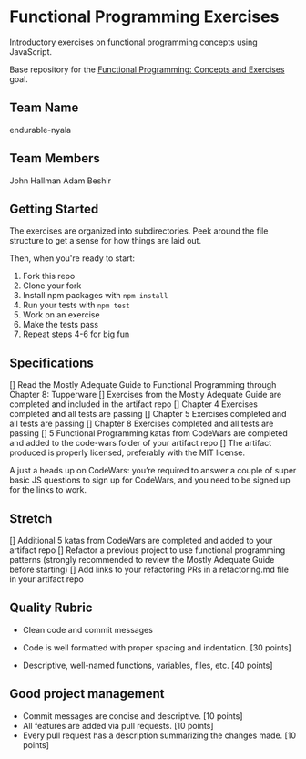 # Functional Programming Exercises

Introductory exercises on functional programming concepts using JavaScript.

Base repository for the [Functional Programming: Concepts and Exercises](http://jsdev.learnersguild.org/goals/110) goal.

## Team Name

endurable-nyala

## Team Members

John Hallman
Adam Beshir

## Getting Started

The exercises are organized into subdirectories. Peek around the file structure to get a sense for how things are laid out.

Then, when you're ready to start:

1. Fork this repo
2. Clone your fork
3. Install npm packages with `npm install`
4. Run your tests with `npm test`
5. Work on an exercise
6. Make the tests pass
7. Repeat steps 4-6 for big fun

## Specifications

[] Read the Mostly Adequate Guide to Functional Programming through Chapter 8: Tupperware
[] Exercises from the Mostly Adequate Guide are completed and included in the artifact repo
  [] Chapter 4 Exercises completed and all tests are passing
  [] Chapter 5 Exercises completed and all tests are passing
  [] Chapter 8 Exercises completed and all tests are passing
[] 5 Functional Programming katas from CodeWars are completed and added to the code-wars folder of your artifact repo
[] The artifact produced is properly licensed, preferably with the MIT license.

A just a heads up on CodeWars: you’re required to answer a couple of super basic JS questions to sign up for CodeWars, and you need to be signed up for the links to work.

## Stretch

[] Additional 5 katas from CodeWars are completed and added to your artifact repo
[] Refactor a previous project to use functional programming patterns (strongly recommended to review the Mostly Adequate Guide before starting)
[] Add links to your refactoring PRs in a refactoring.md file in your artifact repo

## Quality Rubric

 * Clean code and commit messages

 * Code is well formatted with proper spacing and indentation. [30 points]
 * Descriptive, well-named functions, variables, files, etc. [40 points]

## Good project management

 * Commit messages are concise and descriptive. [10 points]
 * All features are added via pull requests. [10 points]
 * Every pull request has a description summarizing the changes made. [10 points]
